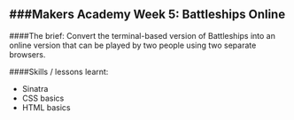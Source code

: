 ###Makers Academy Week 5: Battleships Online
-----------------------------------------

####The brief: Convert the terminal-based version of Battleships into an online version that can be played by two people using two separate browsers.

####Skills / lessons learnt:
 * Sinatra
 * CSS basics
 * HTML basics
